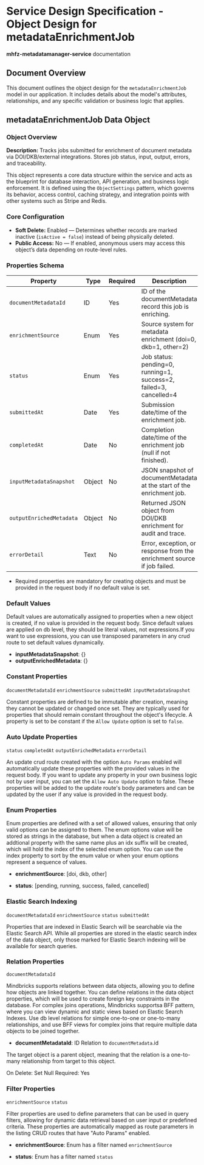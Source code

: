 # Service Design Specification - Object Design for metadataEnrichmentJob

**mhfz-metadatamanager-service** documentation

## Document Overview

This document outlines the object design for the `metadataEnrichmentJob` model in our application. It includes details about the model's attributes, relationships, and any specific validation or business logic that applies.

## metadataEnrichmentJob Data Object

### Object Overview

**Description:** Tracks jobs submitted for enrichment of document metadata via DOI/DKB/external integrations. Stores job status, input, output, errors, and traceability.

This object represents a core data structure within the service and acts as the blueprint for database interaction, API generation, and business logic enforcement.
It is defined using the `ObjectSettings` pattern, which governs its behavior, access control, caching strategy, and integration points with other systems such as Stripe and Redis.

### Core Configuration

- **Soft Delete:** Enabled — Determines whether records are marked inactive (`isActive = false`) instead of being physically deleted.
- **Public Access:** No — If enabled, anonymous users may access this object’s data depending on route-level rules.

### Properties Schema

| Property                 | Type   | Required | Description                                                             |
| ------------------------ | ------ | -------- | ----------------------------------------------------------------------- |
| `documentMetadataId`     | ID     | Yes      | ID of the documentMetadata record this job is enriching.                |
| `enrichmentSource`       | Enum   | Yes      | Source system for metadata enrichment (doi=0, dkb=1, other=2)           |
| `status`                 | Enum   | Yes      | Job status: pending=0, running=1, success=2, failed=3, cancelled=4      |
| `submittedAt`            | Date   | Yes      | Submission date/time of the enrichment job.                             |
| `completedAt`            | Date   | No       | Completion date/time of the enrichment job (null if not finished).      |
| `inputMetadataSnapshot`  | Object | No       | JSON snapshot of documentMetadata at the start of the enrichment job.   |
| `outputEnrichedMetadata` | Object | No       | Returned JSON object from DOI/DKB enrichment for audit and trace.       |
| `errorDetail`            | Text   | No       | Error, exception, or response from the enrichment source if job failed. |

- Required properties are mandatory for creating objects and must be provided in the request body if no default value is set.

### Default Values

Default values are automatically assigned to properties when a new object is created, if no value is provided in the request body.
Since default values are applied on db level, they should be literal values, not expressions.If you want to use expressions, you can use transposed parameters in any crud route to set default values dynamically.

- **inputMetadataSnapshot**: {}
- **outputEnrichedMetadata**: {}

### Constant Properties

`documentMetadataId` `enrichmentSource` `submittedAt` `inputMetadataSnapshot`

Constant properties are defined to be immutable after creation, meaning they cannot be updated or changed once set. They are typically used for properties that should remain constant throughout the object's lifecycle.
A property is set to be constant if the `Allow Update` option is set to `false`.

### Auto Update Properties

`status` `completedAt` `outputEnrichedMetadata` `errorDetail`

An update crud route created with the option `Auto Params` enabled will automatically update these properties with the provided values in the request body.
If you want to update any property in your own business logic not by user input, you can set the `Allow Auto Update` option to false.
These properties will be added to the update route's body parameters and can be updated by the user if any value is provided in the request body.

### Enum Properties

Enum properties are defined with a set of allowed values, ensuring that only valid options can be assigned to them.
The enum options value will be stored as strings in the database,
but when a data object is created an addtional property with the same name plus an idx suffix will be created, which will hold the index of the selected enum option.
You can use the index property to sort by the enum value or when your enum options represent a sequence of values.

- **enrichmentSource**: [doi, dkb, other]

- **status**: [pending, running, success, failed, cancelled]

### Elastic Search Indexing

`documentMetadataId` `enrichmentSource` `status` `submittedAt`

Properties that are indexed in Elastic Search will be searchable via the Elastic Search API.
While all properties are stored in the elastic search index of the data object, only those marked for Elastic Search indexing will be available for search queries.

### Relation Properties

`documentMetadataId`

Mindbricks supports relations between data objects, allowing you to define how objects are linked together.
You can define relations in the data object properties, which will be used to create foreign key constraints in the database.
For complex joins operations, Mindbricks supportsa BFF pattern, where you can view dynamic and static views based on Elastic Search Indexes.
Use db level relations for simple one-to-one or one-to-many relationships, and use BFF views for complex joins that require multiple data objects to be joined together.

- **documentMetadataId**: ID
  Relation to `documentMetadata`.id

The target object is a parent object, meaning that the relation is a one-to-many relationship from target to this object.

On Delete: Set Null
Required: Yes

### Filter Properties

`enrichmentSource` `status`

Filter properties are used to define parameters that can be used in query filters, allowing for dynamic data retrieval based on user input or predefined criteria.
These properties are automatically mapped as route parameters in the listing CRUD routes that have "Auto Params" enabled.

- **enrichmentSource**: Enum has a filter named `enrichmentSource`

- **status**: Enum has a filter named `status`
